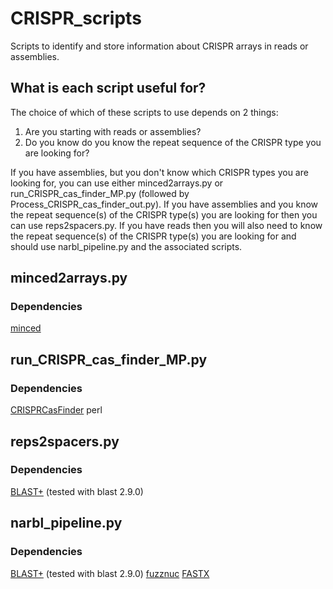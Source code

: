 # CRISPR_scripts
Scripts to identify and store information about CRISPR arrays in reads or assemblies.

## What is each script useful for?

The choice of which of these scripts to use depends on 2 things:
  1. Are you starting with reads or assemblies? 
  2. Do you know do you know the repeat sequence of the CRISPR type you are looking for?

If you have assemblies, but you don't know which CRISPR types you are looking for, you can use either minced2arrays.py or run_CRISPR_cas_finder_MP.py (followed by Process_CRISPR_cas_finder_out.py).
If you have assemblies and you know the repeat sequence(s) of the CRISPR type(s) you are looking for then you can use reps2spacers.py.
If you have reads then you will also need to know the repeat sequence(s) of the CRISPR type(s) you are looking for and should use narbl_pipeline.py and the associated scripts.



## minced2arrays.py
### Dependencies
[minced](https://github.com/ctSkennerton/minced)


## run_CRISPR_cas_finder_MP.py
### Dependencies
[CRISPRCasFinder](https://crisprcas.i2bc.paris-saclay.fr/Home/Download)
perl

## reps2spacers.py
### Dependencies
[BLAST+](https://ftp.ncbi.nlm.nih.gov/blast/executables/blast+/LATEST/) (tested with blast 2.9.0)


## narbl_pipeline.py
### Dependencies
[BLAST+](https://ftp.ncbi.nlm.nih.gov/blast/executables/blast+/LATEST/) (tested with blast 2.9.0)
[fuzznuc](http://emboss.sourceforge.net/apps/cvs/emboss/apps/fuzznuc.html)
[FASTX](http://hannonlab.cshl.edu/fastx_toolkit/download.html)
